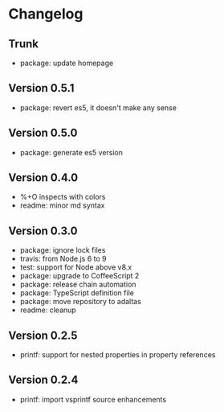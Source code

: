 
# Changelog

## Trunk

* package: update homepage

## Version 0.5.1

* package: revert es5, it doesn't make any sense

## Version 0.5.0

* package: generate es5 version

## Version 0.4.0

* %+O inspects with colors
* readme: minor md syntax

## Version 0.3.0

* package: ignore lock files
* travis: from Node.js 6 to 9
* test: support for Node above v8.x
* package: upgrade to CoffeeScript 2
* package: release chain automation
* package: TypeScript definition file
* package: move repository to adaltas
* readme: cleanup

## Version 0.2.5

* printf: support for nested properties in property references

## Version 0.2.4

* printf: import vsprintf source enhancements
